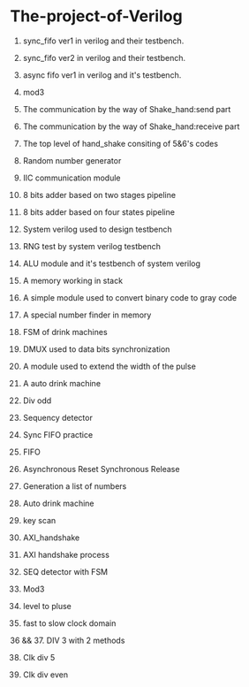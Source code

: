 # The-project-of-Verilog
01.  sync_fifo ver1 in verilog and their testbench.

02.  sync_fifo ver2 in verilog and their testbench.

03.  async fifo ver1 in verilog and it's testbench.

04.  mod3

05.  The communication by the way of Shake_hand:send part

06.  The communication by the way of Shake_hand:receive part

07.  The top level of hand_shake consiting of 5&6's codes

08.  Random number generator

09.  IIC communication module

10. 8 bits adder based on two stages pipeline

11. 8 bits adder based on four states pipeline

12. System verilog used to design testbench

13. RNG test by system verilog testbench

14. ALU module and it's testbench of system verilog

15. A memory working in stack 

16. A simple module used to convert binary code to gray code

17. A special number finder in memory

18. FSM of drink machines

19. DMUX used to data bits synchronization

20. A module used to extend the width of the pulse

21. A auto drink machine

22. Div odd

23. Sequency detector

24. Sync FIFO practice

25. FIFO

26. Asynchronous Reset Synchronous Release

27. Generation a list of numbers

28. Auto drink machine

29. key scan

30. AXI_handshake

31. AXI handshake process

32. SEQ detector with FSM

33. Mod3

34. level to pluse

35. fast to slow clock domain

36 && 37. DIV 3 with 2 methods

38. Clk div 5

39. Clk div even
